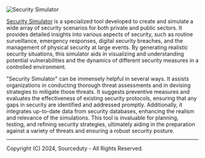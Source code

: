 ![Security Simulator](https://github.com/sourceduty/Security_Simulator/assets/123030236/7d139d21-df28-4d49-9194-0ca9b392afc3)

[Security Simulator]()  is a specialized tool developed to create and simulate a wide array of security scenarios for both private and public sectors. It provides detailed insights into various aspects of security, such as routine surveillance, emergency responses, digital security breaches, and the management of physical security at large events. By generating realistic security situations, this simulator aids in visualizing and understanding potential vulnerabilities and the dynamics of different security measures in a controlled environment.

"Security Simulator" can be immensely helpful in several ways. It assists organizations in conducting thorough threat assessments and in devising strategies to mitigate those threats. It suggests preventive measures and evaluates the effectiveness of existing security protocols, ensuring that any gaps in security are identified and addressed promptly. Additionally, it integrates up-to-date data from security databases, enhancing the realism and relevance of the simulations. This tool is invaluable for planning, testing, and refining security strategies, ultimately aiding in the preparation against a variety of threats and ensuring a robust security posture.

***
Copyright (C) 2024, Sourceduty - All Rights Reserved.
